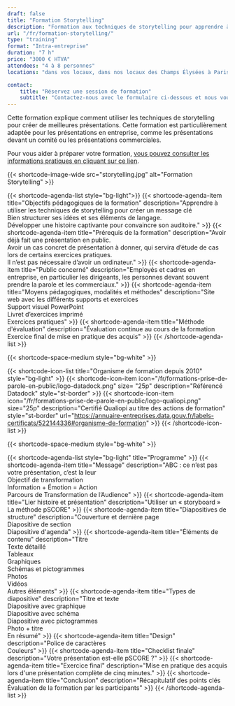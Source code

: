 ```yaml
---
draft: false
title: "Formation Storytelling"
description: "Formation aux techniques de storytelling pour apprendre à convaincre son auditoire."
url: "/fr/formation-storytelling/"
type: "training"
format: "Intra-entreprise"
duration: "7 h"
price: "3000 € HTVA"
attendees: "4 à 8 personnes"
locations: "dans vos locaux, dans nos locaux des Champs Élysées à Paris ou en ligne"

contact:
    title: "Réservez une session de formation"
    subtitle: "Contactez-nous avec le formulaire ci-dessous et nous vous répondrons en moins d'un jour ouvré."
---  
```


Cette formation explique comment utiliser les techniques de storytelling pour créer de meilleures présentations. Cette formation est particulièrement adaptée pour les présentations en entreprise, comme les présentations devant un comité ou les présentations commerciales.

Pour vous aider à préparer votre formation, [vous pouvez consulter les informations pratiques en cliquant sur ce lien](/fr/formations-prise-de-parole-en-public/comment-vous-preparer-pour-nos-formations/).

{{< shortcode-image-wide src="storytelling.jpg" alt="Formation Storytelling" >}}

{{< shortcode-agenda-list style="bg-light">}}
	{{< shortcode-agenda-item title="Objectifs pédagogiques de la formation" description="Apprendre à utiliser les techniques de storytelling pour créer un message clé<br>Bien structurer ses idées et ses éléments de langage.<br>Développer une histoire captivante pour convaincre son auditoire." >}}
	{{< shortcode-agenda-item title="Prérequis de la formation" description="Avoir déjà fait une présentation en public.<br>Avoir un cas concret de présentation à donner, qui servira d’étude de cas lors de certains exercices pratiques.<br>Il n’est pas nécessaire d’avoir un ordinateur." >}}
	{{< shortcode-agenda-item title="Public concerné" description="Employés et cadres en entreprise, en particulier les dirigeants, les personnes devant souvent prendre la parole et les commerciaux." >}}
	{{< shortcode-agenda-item title="Moyens pédagogiques, modalités et méthodes" description="Site web avec les différents supports et exercices<br>Support visuel PowerPoint<br>Livret d’exercices imprimé<br>Exercices pratiques" >}}
	{{< shortcode-agenda-item title="Méthode d'évaluation" description="Évaluation continue au cours de la formation<br>Exercice final de mise en pratique des acquis" >}}
{{< /shortcode-agenda-list >}}

{{< shortcode-space-medium style="bg-white" >}}

{{< shortcode-icon-list title="Organisme de formation depuis 2010" style="bg-light" >}}
	{{< shortcode-icon-item icon="/fr/formations-prise-de-parole-en-public/logo-datadock.png" size= "25p" description="Référencé Datadock" style="st-border" >}}
	{{< shortcode-icon-item icon="/fr/formations-prise-de-parole-en-public/logo-qualiopi.png" size="25p" description="Certifié Qualiopi au titre des actions de formation" style="st-border" url="https://annuaire-entreprises.data.gouv.fr/labels-certificats/522144336#organisme-de-formation" >}}
{{< /shortcode-icon-list >}}

{{< shortcode-space-medium style="bg-white" >}}

{{< shortcode-agenda-list style="bg-light" title="Programme" >}}
{{< shortcode-agenda-item title="Message" description="ABC : ce n’est pas votre présentation, c’est la leur<br>Objectif de transformation<br>Information + Émotion = Action<br>Parcours de Transformation de l’Audience" >}}
{{< shortcode-agenda-item title="Lier histoire et présentation" description="Utiliser un « storyboard »<br>La méthode pSCORE" >}}
{{< shortcode-agenda-item title="Diapositives de structure" description="Couverture et dernière page<br>Diapositive de section<br>Diapositive d'agenda" >}}
{{< shortcode-agenda-item title="Éléments de contenu" description="Titre<br>Texte détaillé<br>Tableaux<br>Graphiques<br>Schémas et pictogrammes<br>Photos<br>Vidéos<br>Autres éléments" >}}
{{< shortcode-agenda-item title="Types de diapositive" description="Titre et texte<br>Diapositive avec graphique<br>Diapositive avec schéma<br>Diapositive avec pictogrammes<br>Photo + titre<br>En résumé" >}}
{{< shortcode-agenda-item title="Design" description="Police de caractères<br>Couleurs" >}}
{{< shortcode-agenda-item title="Checklist finale" description="Votre présentation est-elle pSCORE ?" >}}
{{< shortcode-agenda-item title="Exercice final" description="Mise en pratique des acquis lors d'une présentation complète de cinq minutes." >}}
{{< shortcode-agenda-item title="Conclusion" description="Récapitulatif des points clés<br>Évaluation de la formation par les participants" >}}
{{< /shortcode-agenda-list >}}

